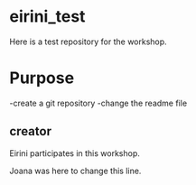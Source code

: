 # eirini_test
Here is a test repository for the workshop.
# Purpose
-create a git repository
-change the readme file
## creator

Eirini participates in this workshop.

Joana was here to change this line. 